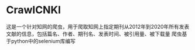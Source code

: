 # CrawlCNKI
这是一个针对知网的爬虫，用于爬取知网上指定期刊从2012年到2020年所有发表文献的信息，包括篇名、作者、期刊名、发表时间、被引用量、被下载量
爬虫基于python中的selenium库编写
